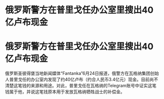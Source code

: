 # 俄罗斯警方在普里戈任办公室里搜出40亿卢布现金

# 俄罗斯警方在普里戈任办公室里搜出40亿卢布现金

俄罗斯圣彼得堡当地新闻媒体“Fantanka”6月24日报道，俄警方在瓦格纳集团创始人普里戈任的办公室内发现了约40亿卢布（约合人民币3.4亿元）现金。目前尚不清楚这笔钱的来源和用途。对此，普里戈任在瓦格纳的Telegram账号中证实这笔钱属于他，并说这笔钱原本用于发放瓦格纳牺牲战士的补偿金。

